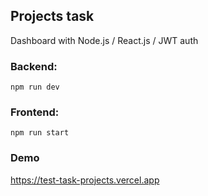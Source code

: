 ## Projects task

Dashboard with Node.js / React.js / JWT auth

### Backend:

`npm run dev`

### Frontend:

`npm run start`

### Demo

https://test-task-projects.vercel.app
